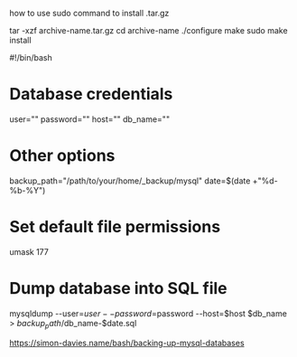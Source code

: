how to use sudo command to install .tar.gz

tar -xzf archive-name.tar.gz
cd archive-name
./configure
make
sudo make install


#!/bin/bash

# Database credentials
user=""
password=""
host=""
db_name=""
# Other options
backup_path="/path/to/your/home/_backup/mysql"
date=$(date +"%d-%b-%Y")
# Set default file permissions
umask 177

# Dump database into SQL file
mysqldump --user=$user --password=$password --host=$host $db_name > $backup_path/$db_name-$date.sql

https://simon-davies.name/bash/backing-up-mysql-databases


